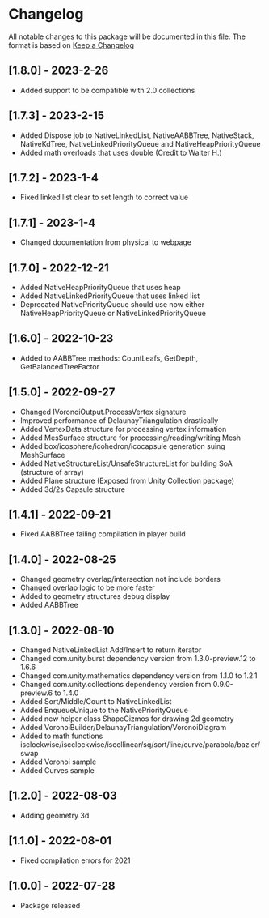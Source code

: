 # Changelog
All notable changes to this package will be documented in this file. The format is based on [Keep a Changelog](http://keepachangelog.com/en/1.0.0/)

## [1.8.0] - 2023-2-26
- Added support to be compatible with 2.0 collections

## [1.7.3] - 2023-2-15
- Added Dispose job to NativeLinkedList, NativeAABBTree, NativeStack, NativeKdTree, NativeLinkedPriorityQueue and NativeHeapPriorityQueue
- Added math overloads that uses double (Credit to Walter H.)

## [1.7.2] - 2023-1-4
- Fixed linked list clear to set length to correct value

## [1.7.1] - 2023-1-4
- Changed documentation from physical to webpage

## [1.7.0] - 2022-12-21
- Added NativeHeapPriorityQueue that uses heap
- Added NativeLinkedPriorityQueue that uses linked list
- Deprecated NativePriorityQueue should use now either NativeHeapPriorityQueue or NativeLinkedPriorityQueue

## [1.6.0] - 2022-10-23
- Added to AABBTree methods: CountLeafs, GetDepth, GetBalancedTreeFactor

## [1.5.0] - 2022-09-27
- Changed IVoronoiOutput.ProcessVertex signature
- Improved performance of DelaunayTriangulation drastically
- Added VertexData structure for processing vertex information
- Added MesSurface structure for processing/reading/writing Mesh
- Added box/icosphere/icohedron/icocapsule generation suing MeshSurface
- Added NativeStructureList/UnsafeStructureList for building SoA (structure of array)
- Added Plane structure (Exposed from Unity Collection package)
- Added 3d/2s Capsule structure

## [1.4.1] - 2022-09-21
- Fixed AABBTree failing compilation in player build

## [1.4.0] - 2022-08-25
- Changed geometry overlap/intersection not include borders
- Changed overlap logic to be more faster
- Added to geometry structures debug display
- Added AABBTree

## [1.3.0] - 2022-08-10
- Changed NativeLinkedList Add/Insert to return iterator
- Changed com.unity.burst dependency version from 1.3.0-preview.12 to 1.6.6
- Changed com.unity.mathematics dependency version from 1.1.0 to 1.2.1
- Changed com.unity.collections dependency version from 0.9.0-preview.6 to 1.4.0
- Added Sort/Middle/Count to NativeLinkedList
- Added EnqueueUnique to the NativePriorityQueue
- Added new helper class ShapeGizmos for drawing 2d geometry
- Added VoronoiBuilder/DelaunayTriangulation/VoronoiDiagram
- Added to math functions isclockwise/iscclockwise/iscollinear/sq/sort/line/curve/parabola/bazier/swap
- Added Voronoi sample
- Added Curves sample

## [1.2.0] - 2022-08-03
- Adding geometry 3d

## [1.1.0] - 2022-08-01
- Fixed compilation errors for 2021

## [1.0.0] - 2022-07-28
- Package released

